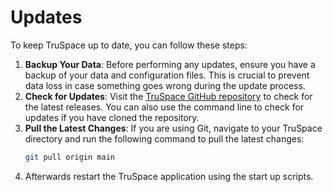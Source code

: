 # Updates

To keep TruSpace up to date, you can follow these steps:

1. **Backup Your Data**: Before performing any updates, ensure you have a backup of your data and configuration files. This is crucial to prevent data loss in case something goes wrong during the update process.
2. **Check for Updates**: Visit the [TruSpace GitHub repository](https://github.com/openkfw/TruSpace) to check for the latest releases. You can also use the command line to check for updates if you have cloned the repository.
3. **Pull the Latest Changes**: If you are using Git, navigate to your TruSpace directory and run the following command to pull the latest changes:
   ```bash
   git pull origin main
   ```
4. Afterwards restart the TruSpace application using the start up scripts.
